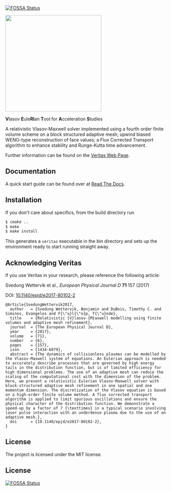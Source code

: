 [![FOSSA Status](https://app.fossa.io/api/projects/git%2Bgithub.com%2FLibbum%2FVeritas.svg?type=shield)](https://app.fossa.io/projects/git%2Bgithub.com%2FLibbum%2FVeritas?ref=badge_shield)

<img src="http://veritas.readthedocs.io/en/latest/_images/veritas.svg" width=300px />

**V**lasov **E**ule**RI**an **T**ool for **A**cceleration **S**tudies

A relativistic Vlasov-Maxwell solver implemented using a fourth order finite volume scheme on a block structured adaptive mesh; upwind biased WENO-type reconstruction of face values; a Flux Corrected Transport algorithm to enhance stability and Runge-Kutta time advancement.

Further information can be found on the [Veritas Web Page](http://ft.nephy.chalmers.se/veritas/).

Documentation
-------------

A quick start guide can be found over at [Read The Docs](http://veritas.readthedocs.io/).

Installation
------------

If you don't care about specifics, from the build directory run

```bash
$ cmake ..
$ make
$ make install
```

This generates a `veritas` executable in the bin directory and sets up the environment ready to start running straight away.

Acknowledging Veritas
---------------------

If you use Veritas in your research, please reference the following article:

Svedung Wettervik et al., *European Physical Journal D* **71** 157 (2017)

DOI: [10.1140/epjd/e2017-80102-2](http://dx.doi.org/10.1140/epjd/e2017-80102-2)

```
@Article{SvedungWettervik2017,
  author   = {Svedung Wettervik, Benjamin and DuBois, Timothy C. and Siminos, Evangelos and F{\"u}l{\"o}p, T{\"u}nde},
  title    = {Relativistic {V}lasov-{M}axwell modelling using finite volumes and adaptive mesh refinement},
  journal  = {The European Physical Journal D},
  year     = {2017},
  volume   = {71},
  number   = {6},
  pages    = {157},
  issn     = {1434-6079},
  abstract = {The dynamics of collisionless plasmas can be modelled by the Vlasov-Maxwell system of equations. An Eulerian approach is needed to accurately describe processes that are governed by high energy tails in the distribution function, but is of limited efficiency for high dimensional problems. The use of an adaptive mesh can reduce the scaling of the computational cost with the dimension of the problem. Here, we present a relativistic Eulerian Vlasov-Maxwell solver with block-structured adaptive mesh refinement in one spatial and one momentum dimension. The discretization of the Vlasov equation is based on a high-order finite volume method. A flux corrected transport algorithm is applied to limit spurious oscillations and ensure the physical character of the distribution function. We demonstrate a speed-up by a factor of 7 {\texttimes} in a typical scenario involving laser pulse interaction with an underdense plasma due to the use of an adaptive mesh.},
  doi      = {10.1140/epjd/e2017-80102-2},
}
```

License
-------

The project is licensed under the MIT license.


## License
[![FOSSA Status](https://app.fossa.io/api/projects/git%2Bgithub.com%2FLibbum%2FVeritas.svg?type=large)](https://app.fossa.io/projects/git%2Bgithub.com%2FLibbum%2FVeritas?ref=badge_large)